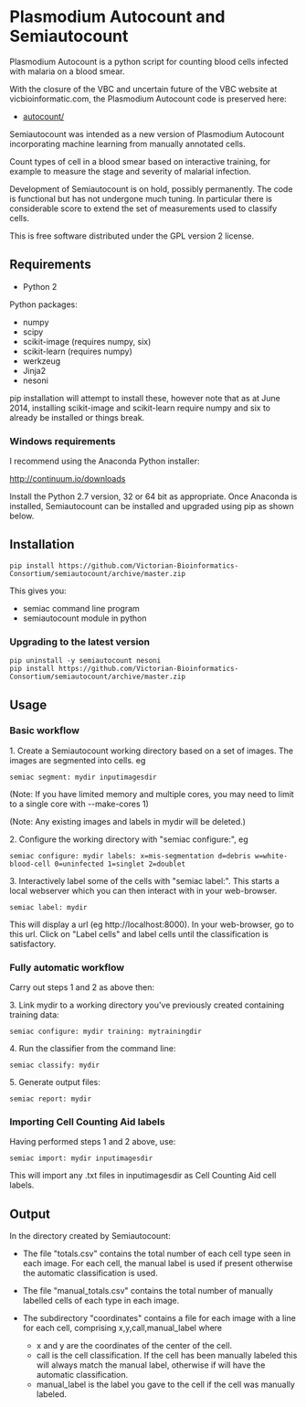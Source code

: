 # Plasmodium Autocount and Semiautocount

Plasmodium Autocount is a python script for counting blood cells infected with malaria on a blood smear.

With the closure of the VBC and uncertain future of the VBC website at vicbioinformatic.com, the Plasmodium Autocount code is preserved here:

* [autocount/](autocount/)

Semiautocount was intended as a new version of Plasmodium Autocount incorporating machine learning from manually annotated cells.

Count types of cell in a blood smear based on interactive training,
for example to measure the stage and severity of malarial infection.

Development of Semiautocount is on hold, possibly permanently. The code is functional but has not undergone much tuning. In particular there is considerable score to extend the set of measurements used to classify cells.

This is free software distributed under the GPL version 2 license.

## Requirements

- Python 2

Python packages:

- numpy
- scipy
- scikit-image (requires numpy, six)
- scikit-learn (requires numpy)
- werkzeug
- Jinja2
- nesoni

pip installation will attempt to install these, however note that
as at June 2014, installing scikit-image and scikit-learn require
numpy and six to already be installed or things break.

### Windows requirements

I recommend using the Anaconda Python installer:

http://continuum.io/downloads

Install the Python 2.7 version, 32 or 64 bit as appropriate. Once
Anaconda is installed, Semiautocount can be installed and upgraded
using pip as shown below.


## Installation

    pip install https://github.com/Victorian-Bioinformatics-Consortium/semiautocount/archive/master.zip

This gives you:

- semiac command line program  
- semiautocount module in python

### Upgrading to the latest version

    pip uninstall -y semiautocount nesoni
    pip install https://github.com/Victorian-Bioinformatics-Consortium/semiautocount/archive/master.zip


## Usage

### Basic workflow

1\. Create a Semiautocount working directory based on a set of images.
The images are segmented into cells. eg

    semiac segment: mydir inputimagesdir

(Note: If you have limited memory and multiple cores, you may need
to limit to a single core with --make-cores 1)

(Note: Any existing images and labels in mydir will be deleted.)

2\. Configure the working directory with "semiac configure:", eg

    semiac configure: mydir labels: x=mis-segmentation d=debris w=white-blood-cell 0=uninfected 1=singlet 2=doublet

3\. Interactively label some of the cells with "semiac label:". This starts a
local webserver which you can then interact with in your web-browser.

    semiac label: mydir

This will display a url (eg http://localhost:8000). In your web-browser, go to this url.
Click on "Label cells" and label cells until the classification is satisfactory.


### Fully automatic workflow

Carry out steps 1 and 2 as above then:

3\. Link mydir to a working directory you've previously created containing training data:

    semiac configure: mydir training: mytrainingdir

4\. Run the classifier from the command line:

    semiac classify: mydir

5\. Generate output files:

    semiac report: mydir


### Importing Cell Counting Aid labels

Having performed steps 1 and 2 above, use:

    semiac import: mydir inputimagesdir

This will import any .txt files in inputimagesdir as Cell Counting Aid cell labels.


## Output

In the directory created by Semiautocount:

* The file "totals.csv" contains the total number of each cell type
  seen in each image.
  For each cell, the manual label is used if present
  otherwise the automatic classification is used.

* The file "manual_totals.csv" contains the total number of manually labelled
  cells of each type in each image.

* The subdirectory "coordinates" contains a file for each image with a line
  for each cell, comprising x,y,call,manual_label where
  * x and y are the coordinates of the center of the cell.
  * call is the cell classification.
    If the cell has been manually labeled
    this will always match the manual label,
    otherwise if will have the automatic classification.
  * manual_label is the label you gave to the cell if the cell was manually labeled.
